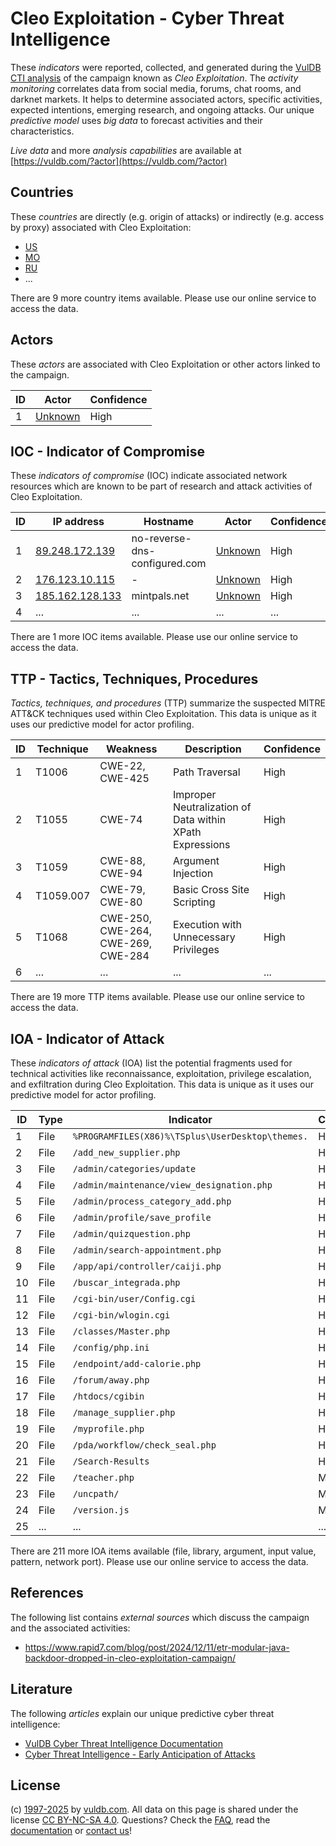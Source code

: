 # Cleo Exploitation - Cyber Threat Intelligence

These _indicators_ were reported, collected, and generated during the [VulDB CTI analysis](https://vuldb.com/?kb.cti) of the campaign known as _Cleo Exploitation_. The _activity monitoring_ correlates data from social media, forums, chat rooms, and darknet markets. It helps to determine associated actors, specific activities, expected intentions, emerging research, and ongoing attacks. Our unique _predictive model_ uses _big data_ to forecast activities and their characteristics.

_Live data_ and more _analysis capabilities_ are available at [https://vuldb.com/?actor](https://vuldb.com/?actor)

## Countries

These _countries_ are directly (e.g. origin of attacks) or indirectly (e.g. access by proxy) associated with Cleo Exploitation:

* [US](https://vuldb.com/?country.us)
* [MO](https://vuldb.com/?country.mo)
* [RU](https://vuldb.com/?country.ru)
* ...

There are 9 more country items available. Please use our online service to access the data.

## Actors

These _actors_ are associated with Cleo Exploitation or other actors linked to the campaign.

ID | Actor | Confidence
-- | ----- | ----------
1 | [Unknown](https://vuldb.com/?actor.unknown) | High

## IOC - Indicator of Compromise

These _indicators of compromise_ (IOC) indicate associated network resources which are known to be part of research and attack activities of Cleo Exploitation.

ID | IP address | Hostname | Actor | Confidence
-- | ---------- | -------- | ----- | ----------
1 | [89.248.172.139](https://vuldb.com/?ip.89.248.172.139) | no-reverse-dns-configured.com | [Unknown](https://vuldb.com/?actor.unknown) | High
2 | [176.123.10.115](https://vuldb.com/?ip.176.123.10.115) | - | [Unknown](https://vuldb.com/?actor.unknown) | High
3 | [185.162.128.133](https://vuldb.com/?ip.185.162.128.133) | mintpals.net | [Unknown](https://vuldb.com/?actor.unknown) | High
4 | ... | ... | ... | ...

There are 1 more IOC items available. Please use our online service to access the data.

## TTP - Tactics, Techniques, Procedures

_Tactics, techniques, and procedures_ (TTP) summarize the suspected MITRE ATT&CK techniques used within Cleo Exploitation. This data is unique as it uses our predictive model for actor profiling.

ID | Technique | Weakness | Description | Confidence
-- | --------- | -------- | ----------- | ----------
1 | T1006 | CWE-22, CWE-425 | Path Traversal | High
2 | T1055 | CWE-74 | Improper Neutralization of Data within XPath Expressions | High
3 | T1059 | CWE-88, CWE-94 | Argument Injection | High
4 | T1059.007 | CWE-79, CWE-80 | Basic Cross Site Scripting | High
5 | T1068 | CWE-250, CWE-264, CWE-269, CWE-284 | Execution with Unnecessary Privileges | High
6 | ... | ... | ... | ...

There are 19 more TTP items available. Please use our online service to access the data.

## IOA - Indicator of Attack

These _indicators of attack_ (IOA) list the potential fragments used for technical activities like reconnaissance, exploitation, privilege escalation, and exfiltration during Cleo Exploitation. This data is unique as it uses our predictive model for actor profiling.

ID | Type | Indicator | Confidence
-- | ---- | --------- | ----------
1 | File | `%PROGRAMFILES(X86)%\TSplus\UserDesktop\themes.` | High
2 | File | `/add_new_supplier.php` | High
3 | File | `/admin/categories/update` | High
4 | File | `/admin/maintenance/view_designation.php` | High
5 | File | `/admin/process_category_add.php` | High
6 | File | `/admin/profile/save_profile` | High
7 | File | `/admin/quizquestion.php` | High
8 | File | `/admin/search-appointment.php` | High
9 | File | `/app/api/controller/caiji.php` | High
10 | File | `/buscar_integrada.php` | High
11 | File | `/cgi-bin/user/Config.cgi` | High
12 | File | `/cgi-bin/wlogin.cgi` | High
13 | File | `/classes/Master.php` | High
14 | File | `/config/php.ini` | High
15 | File | `/endpoint/add-calorie.php` | High
16 | File | `/forum/away.php` | High
17 | File | `/htdocs/cgibin` | High
18 | File | `/manage_supplier.php` | High
19 | File | `/myprofile.php` | High
20 | File | `/pda/workflow/check_seal.php` | High
21 | File | `/Search-Results` | High
22 | File | `/teacher.php` | Medium
23 | File | `/uncpath/` | Medium
24 | File | `/version.js` | Medium
25 | ... | ... | ...

There are 211 more IOA items available (file, library, argument, input value, pattern, network port). Please use our online service to access the data.

## References

The following list contains _external sources_ which discuss the campaign and the associated activities:

* https://www.rapid7.com/blog/post/2024/12/11/etr-modular-java-backdoor-dropped-in-cleo-exploitation-campaign/

## Literature

The following _articles_ explain our unique predictive cyber threat intelligence:

* [VulDB Cyber Threat Intelligence Documentation](https://vuldb.com/?kb.cti)
* [Cyber Threat Intelligence - Early Anticipation of Attacks](https://www.scip.ch/en/?labs.20201022)

## License

(c) [1997-2025](https://vuldb.com/?kb.changelog) by [vuldb.com](https://vuldb.com/?kb.about). All data on this page is shared under the license [CC BY-NC-SA 4.0](https://creativecommons.org/licenses/by-nc-sa/4.0/). Questions? Check the [FAQ](https://vuldb.com/?kb.faq), read the [documentation](https://vuldb.com/?kb) or [contact us](https://vuldb.com/?contact)!

